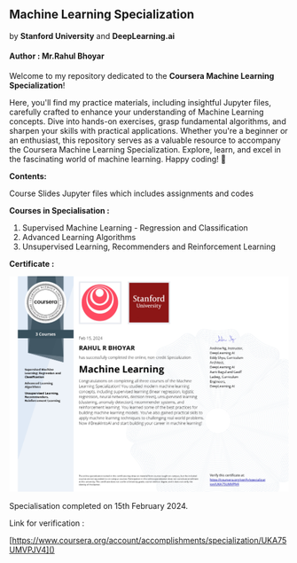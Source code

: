 ## Machine Learning Specialization

by **Stanford University** and **DeepLearning.ai**

#### Author : Mr.Rahul Bhoyar

Welcome to my repository dedicated to the **Coursera Machine Learning Specialization**!

Here, you'll find my practice materials, including insightful Jupyter files, carefully crafted to enhance your understanding of Machine Learning concepts. Dive into hands-on exercises, grasp fundamental algorithms, and sharpen your skills with practical applications. Whether you're a beginner or an enthusiast, this repository serves as a valuable resource to accompany the Coursera Machine Learning Specialization. Explore, learn, and excel in the fascinating world of machine learning. Happy coding! 🚀

**Contents:**

Course Slides
Jupyter files which includes assignments and codes

**Courses in Specialisation :**

1. Supervised Machine Learning - Regression and Classification
2. Advanced Learning Algorithms
3. Unsupervised Learning, Recommenders and Reinforcement Learning

**Certificate :**

![Sample Image](specialisation_certificate/Rahul_Bhoyar_Certificate.jpg)

Specialisation completed on 15th February 2024.

Link for verification :

[https://www.coursera.org/account/accomplishments/specialization/UKA75UMVPJV4]()

